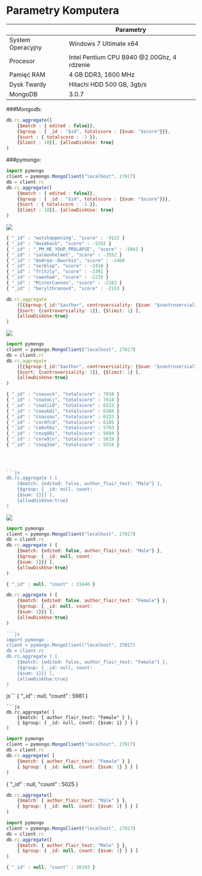 # Parametry Komputera 
|                      |                  Parametry                 |
|----------------------|--------------------------------------------|
|System Operacyjny     | Windows 7 Ultimate x64                     |
|Procesor              | Intel Pentium CPU B940 @2.00Ghz, 4 rdzenie |
|Pamięć RAM            | 4 GB DDR3, 1600 MHz                        |
|Dysk Twardy           | Hitachi HDD 500 GB, 3gb/s                  |
|MongoDB			   | 3.0.7										|
					                   




###Mongodb:


```js
db.rc.aggregate([
	{$match : { edited : false}}, 
	{$group : { _id : "$id", totalscore : {$sum: "$score"}}}, 
	{$sort : { totalscore : -1 }}, 
	{$limit : 10}], {allowDiskUse: true} 
)
```

###pymongo:

```js
import pymongo
client = pymongo.MongoClient("localhost", 27017)
db = client.rc
db.rc.aggregate([
	{$match : { edited : false}}, 
	{$group : { _id : "$id", totalscore : {$sum: "$score"}}}, 
	{$sort : { totalscore : -1 }}, 
	{$limit : 10}], {allowDiskUse: true} 
)
```

![](http://i.imgur.com/R1xphZP)

```js
{ "_id" : "wutshappening", "score" : -9122 }
{ "_id" : "dwimback", "score" : -5241 }
{ "_id" : "_PM_ME_YOUR_PROLAPSE", "score" : -5043 }
{ "_id" : "salmonhelmet", "score" : -3552 }
{ "_id" : "Andrea--Dworkin", "score" : -2460
{ "_id" : "serblop", "score" : -2410 }
{ "_id" : "fritzly", "score" : -2391 }
{ "_id" : "cwenham", "score" : -2235 }
{ "_id" : "MisterCannon", "score" : -2183 }
{ "_id" : "berylthranox4", "score" : -2153 }
```

```js
db.rc.aggregate
	([{$group:{_id:"$author", controversiality: {$sum: "$controversiality" }}}, 
    {$sort: {controversiality: 1}}, {$limit: 1} ], 
	{allowDiskUse:true}
)
```

![](http://i.imgur.com/b98Pzx2)

```js
import pymongo
client = pymongo.MongoClient("localhost", 27017)
db = client.rc
db.rc.aggregate
	([{$group:{_id:"$author", controversiality: {$sum: "$controversiality" }}}, 
    {$sort: {controversiality: 1}}, {$limit: 1} ], 
	{allowDiskUse:true}
)
```				  
```js				  
{ "_id" : "cnauvck", "totalscore" : 7934 }
{ "_id" : "cnatmcj", "totalscore" : 7614 }
{ "_id" : "cnatii0", "totalscore" : 6522 }
{ "_id" : "cnau6di", "totalscore" : 6384 }
{ "_id" : "cnasoau", "totalscore" : 6333 }
{ "_id" : "cnrdfcd", "totalscore" : 6105 }
{ "_id" : "co0vhbs", "totalscore" : 5703 }
{ "_id" : "cnxq08i", "totalscore" : 5694 }
{ "_id" : "cnrw9jn", "totalscore" : 5619 }
{ "_id" : "cnxq3om", "totalscore" : 5554 }				  
				  
				  

				  
```js		  
db.rc.aggregate ( [ 
	{$match: {edited: false, author_flair_text: "Male"} }, 
    {$group: { _id: null, count: 
    {$sum: 1}}} ],
	{allowDiskUse:true}
)
```

![](http://i.imgur.com/ITT1ZFj)

```js
import pymongo
client = pymongo.MongoClient("localhost", 27017)
db = client.rc
db.rc.aggregate ( [ 
	{$match: {edited: false, author_flair_text: "Male"} }, 
    {$group: { _id: null, count: 
    {$sum: 1}}} ],
	{allowDiskUse:true}
)
```
```js
{ "_id" : null, "count" : 31446 }
```
```js				  
db.rc.aggregate ( [ 
	{$match: {edited: false, author_flair_text: "Female"} }, 
    {$group: { _id: null, count: 
    {$sum: 1}}} ],
	{allowDiskUse:true}
)

```js
import pymongo
client = pymongo.MongoClient("localhost", 27017)
db = client.rc
db.rc.aggregate ( [ 
	{$match: {edited: false, author_flair_text: "Female"} }, 
    {$group: { _id: null, count: 
    {$sum: 1}}} ],
	{allowDiskUse:true}
)
```
js```
{ "_id" : null, "count" : 5981 }
```
```js
db.rc.aggregate( [ 
	{$match: { author_flair_text: "Female" } }, 
	{ $group: { _id: null, count: {$sum: 1} } } ]
)
```
```js
import pymongo
client = pymongo.MongoClient("localhost", 27017)
db = client.rc
db.rc.aggregate( [ 
	{$match: { author_flair_text: "Female" } }, 
	{ $group: { _id: null, count: {$sum: 1} } } ]
)
```
{ "_id" : null, "count" : 5025 }

```js
db.rc.aggregate([ 
	{$match: { author_flair_text: "Male" } }, 
	{ $group: { _id: null, count: {$sum: 1} } } ]
)
```
```js
import pymongo
client = pymongo.MongoClient("localhost", 27017)
db = client.rc
db.rc.aggregate([ 
	{$match: { author_flair_text: "Male" } }, 
	{ $group: { _id: null, count: {$sum: 1} } } ]
)
```
```js
{ "_id" : null, "count" : 26193 }
```












